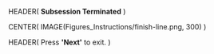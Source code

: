 HEADER( __Subsession Terminated__ )

CENTER( IMAGE(Figures_Instructions/finish-line.png, 300) )
 
HEADER( Press __'Next'__ to exit. )
